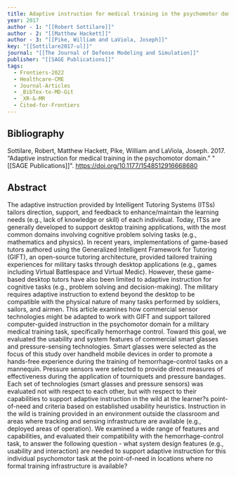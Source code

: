 ```yaml
---
title: Adaptive instruction for medical training in the psychomotor domain
year: 2017
author - 1: "[[Robert Sottilare]]"
author - 2: "[[Matthew Hackett]]"
author - 3: "[[Pike, William and LaViola, Joseph]]"
key: "[[Sottilare2017-ul]]"
journal: "[[The Journal of Defense Modeling and Simulation]]"
publisher: "[[SAGE Publications]]"
tags:
  - Frontiers-2022
  - Healthcare-CME
  - Journal-Articles
  - _BibTex-to-MD-Git
  - _XR-&-MR
  - Cited-for-Frontiers
---
```


## Bibliography
Sottilare, Robert, Matthew Hackett, Pike, William and LaViola, Joseph. 2017. “Adaptive instruction for medical training in the psychomotor domain.” "[[SAGE Publications]]". https://doi.org/10.1177/1548512916668680

## Abstract
The adaptive instruction provided by Intelligent Tutoring Systems (ITSs) tailors direction, support, and feedback to enhance/maintain the learning needs (e.g., lack of knowledge or skill) of each individual. Today, ITSs are generally developed to support desktop training applications, with the most common domains involving cognitive problem solving tasks (e.g., mathematics and physics). In recent years, implementations of game-based tutors authored using the Generalized Intelligent Framework for Tutoring (GIFT), an open-source tutoring architecture, provided tailored training experiences for military tasks through desktop applications (e.g., games including Virtual Battlespace and Virtual Medic). However, these game-based desktop tutors have also been limited to adaptive instruction for cognitive tasks (e.g., problem solving and decision-making). The military requires adaptive instruction to extend beyond the desktop to be compatible with the physical nature of many tasks performed by soldiers, sailors, and airmen. This article examines how commercial sensor technologies might be adapted to work with GIFT and support tailored computer-guided instruction in the psychomotor domain for a military medical training task, specifically hemorrhage control. Toward this goal, we evaluated the usability and system features of commercial smart glasses and pressure-sensing technologies. Smart glasses were selected as the focus of this study over handheld mobile devices in order to promote a hands-free experience during the training of hemorrhage-control tasks on a mannequin. Pressure sensors were selected to provide direct measures of effectiveness during the application of tourniquets and pressure bandages. Each set of technologies (smart glasses and pressure sensors) was evaluated not with respect to each other, but with respect to their capabilities to support adaptive instruction in the wild at the learner?s point-of-need and criteria based on established usability heuristics. Instruction in the wild is training provided in an environment outside the classroom and areas where tracking and sensing infrastructure are available (e.g., deployed areas of operation). We examined a wide range of features and capabilities, and evaluated their compatibility with the hemorrhage-control task, to answer the following question -  what system design features (e.g., usability and interaction) are needed to support adaptive instruction for this individual psychomotor task at the point-of-need in locations where no formal training infrastructure is available?